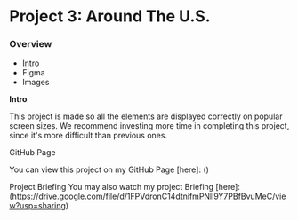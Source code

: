 # Project 3: Around The U.S.

### Overview  

* Intro  
* Figma  
* Images  
  
**Intro**
  
This project is made so all the elements are displayed correctly on popular screen sizes. We recommend investing more time in completing this project, since it's more difficult than previous ones.  
  
GitHub Page

You can view this project on my GitHub Page [here]: ()

Project Briefing You may also watch my project Briefing [here]: (https://drive.google.com/file/d/1FPVdronC14dtnifmPNll9Y7PBfBvuMeC/view?usp=sharing)
